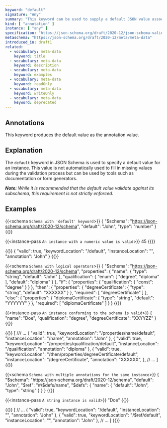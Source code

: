 ```yaml
---
keyword: "default"
signature: "Any"
summary: "This keyword can be used to supply a default JSON value associated with a particular schema."
kind: [ "annotation" ]
instance: [ "any" ]
specification: "https://json-schema.org/draft/2020-12/json-schema-validation.html#section-9.2"
metaschema: "https://json-schema.org/draft/2020-12/meta/meta-data"
introduced_in: draft1
related:
  - vocabulary: meta-data
    keyword: title
  - vocabulary: meta-data
    keyword: description
  - vocabulary: meta-data
    keyword: examples
  - vocabulary: meta-data
    keyword: readOnly
  - vocabulary: meta-data
    keyword: writeOnly
  - vocabulary: meta-data
    keyword: deprecated
---
```


Annotations
-----------

This keyword produces the default value as the annotation value.

## Explanation

The `default` keyword in JSON Schema is used to specify a default value for an instance. This value is not automatically used to fill in missing values during the validation process but can be used by tools such as documentation or form generators.

_**Note:** While it is recommended that the default value validate against its subschema, this requirement is not strictly enforced._

## Examples

{{<schema `Schema with 'default' keyword`>}}
{
  "$schema": "https://json-schema.org/draft/2020-12/schema",
  "default": "John",
  "type": "number"
}
{{</schema>}}

{{<instance-pass `An instance with a numeric value is valid`>}}
45
{{</instance-pass>}}

{{<instance-annotation>}}
{
  "valid": true,
  "keywordLocation": "/default",
  "instanceLocation": "",
  "annotation": "John"
}
{{</instance-annotation>}}

{{<schema `Schema with logical operators`>}}
{
  "$schema": "https://json-schema.org/draft/2020-12/schema",
  "properties": {
    "name": { "type": "string", "default": "John" },
    "qualification": {
      "enum": [ "degree", "diploma" ],
      "default": "diploma"
    }
  },
  "if": {
    "properties": {
      "qualification": { "const": "degree" }
    }
  },
  "then": {
    "properties": {
      "degreeCertificate": {
        "type": "string",
        "default": "XXXXXX"
      }
    },
    "required": [ "degreeCertificate" ]
  },
  "else": {
    "properties": {
      "diplomaCertificate": {
        "type": "string",
        "default": "YYYYYY"
      }
    },
    "required": [ "diplomaCertificate" ]
  }
}
{{</schema>}}

{{<instance-pass `An instance conforming to the schema is valid`>}}
{
  "name": "Doe",
  "qualification": "degree",
  "degreeCertificate": "XXYYZZ"
}
{{</instance-pass>}}

{{<instance-annotation>}}
[
  /// ...
  {
    "valid": true,
    "keywordLocation": "/properties/name/default",
    "instanceLocation": "/name",
    "annotation": "John"
  },
  {
    "valid": true,
    "keywordLocation": "/properties/qualification/default",
    "instanceLocation": "/qualification",
    "annotation": "diploma"
  },
  {
    "valid": true,
    "keywordLocation": "/then/properties/degreeCertificate/default",
    "instanceLocation": "/degreeCertificate",
    "annotation": "XXXXXX",
  },
  // ...
]
{{</instance-annotation>}}

{{<schema `Schema with multiple annotations for the same instance`>}}
{
  "$schema": "https://json-schema.org/draft/2020-12/schema",
  "default": "John",
  "$ref": "#/$defs/name",
  "$defs": {
    "name": {
      "default": "John",
      "type": "string"
    }
  }
}
{{</schema>}}

{{<instance-pass `A string instance is valid`>}}
"Doe"
{{</instance-pass>}}

{{<instance-annotation>}}
[
  // ...
  {
    "valid": true,
    "keywordLocation": "/default",
    "instanceLocation": "",
    "annotation": "John"
  },
  {
    "valid": true,
    "keywordLocation": "/$ref/default",
    "instanceLocation": "",
    "annotation": "John"
  },
  // ...
]
{{</instance-annotation>}}